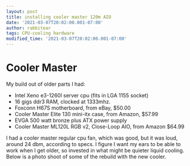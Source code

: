 ```yaml
---
layout: post
title: installing cooler master 120m AIO
date: '2021-03-07T20:02:00.001-07:00'
author: rabbitear
tags: CPU-cooling hardware
modified_time: '2021-03-07T20:02:00.001-07:00'
---
```

# Cooler Master

My build out of older parts I had:
* Intel Xeno e3-1260l server cpu (fits in LGA 1155 socket)
* 16 gigs ddr3 RAM, clocked at 1333mhz.
* Foxconn H67S motherboard, from eBay, $50.00
* Cooler Master Elite 130 mini-itx case, from Amazon, $57.99
* EVGA 500 watt bronze plus ATX power supply
* Cooler Master ML120L RGB v2, Close-Loop AIO, from Amazon $64.99

I had a cooler master regular cpu fan, which was good, but it was loud,
around 24 dbm, according to specs.  I figure I want my ears to be able
to work when I get older, so invested in what might be quieter liquid
cooling.  Below is a photo shoot of some of the rebuild with the new
cooler.



